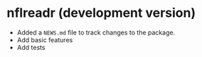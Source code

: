 # nflreadr (development version)

* Added a `NEWS.md` file to track changes to the package.
* Add basic features
* Add tests
